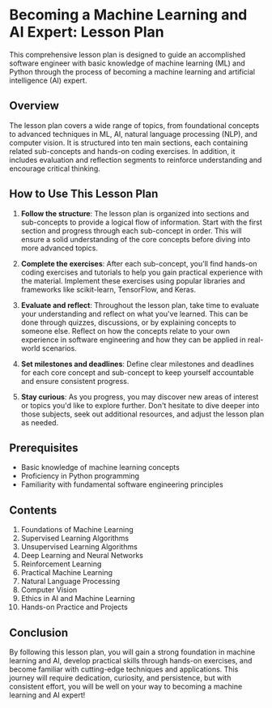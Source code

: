 # Becoming a Machine Learning and AI Expert: Lesson Plan

This comprehensive lesson plan is designed to guide an accomplished software engineer with basic knowledge of machine learning (ML) and Python through the process of becoming a machine learning and artificial intelligence (AI) expert.

## Overview

The lesson plan covers a wide range of topics, from foundational concepts to advanced techniques in ML, AI, natural language processing (NLP), and computer vision. It is structured into ten main sections, each containing related sub-concepts and hands-on coding exercises. In addition, it includes evaluation and reflection segments to reinforce understanding and encourage critical thinking.

## How to Use This Lesson Plan

1. **Follow the structure**: The lesson plan is organized into sections and sub-concepts to provide a logical flow of information. Start with the first section and progress through each sub-concept in order. This will ensure a solid understanding of the core concepts before diving into more advanced topics.

2. **Complete the exercises**: After each sub-concept, you'll find hands-on coding exercises and tutorials to help you gain practical experience with the material. Implement these exercises using popular libraries and frameworks like scikit-learn, TensorFlow, and Keras.

3. **Evaluate and reflect**: Throughout the lesson plan, take time to evaluate your understanding and reflect on what you've learned. This can be done through quizzes, discussions, or by explaining concepts to someone else. Reflect on how the concepts relate to your own experience in software engineering and how they can be applied in real-world scenarios.

4. **Set milestones and deadlines**: Define clear milestones and deadlines for each core concept and sub-concept to keep yourself accountable and ensure consistent progress.

5. **Stay curious**: As you progress, you may discover new areas of interest or topics you'd like to explore further. Don't hesitate to dive deeper into those subjects, seek out additional resources, and adjust the lesson plan as needed.

## Prerequisites

- Basic knowledge of machine learning concepts
- Proficiency in Python programming
- Familiarity with fundamental software engineering principles

## Contents

1. Foundations of Machine Learning
2. Supervised Learning Algorithms
3. Unsupervised Learning Algorithms
4. Deep Learning and Neural Networks
5. Reinforcement Learning
6. Practical Machine Learning
7. Natural Language Processing
8. Computer Vision
9. Ethics in AI and Machine Learning
10. Hands-on Practice and Projects

## Conclusion

By following this lesson plan, you will gain a strong foundation in machine learning and AI, develop practical skills through hands-on exercises, and become familiar with cutting-edge techniques and applications. This journey will require dedication, curiosity, and persistence, but with consistent effort, you will be well on your way to becoming a machine learning and AI expert!
